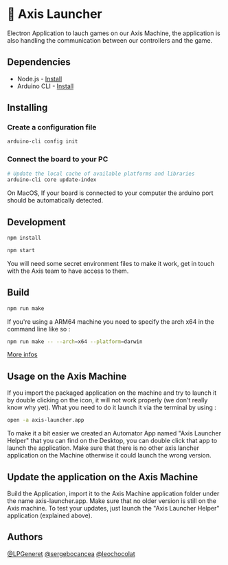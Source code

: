 # 🚀 Axis Launcher

Electron Application to lauch games on our Axis Machine, the application is also handling the communication between our controllers and the game.

## Dependencies

-   Node.js - [Install](https://nodejs.org/en/download/)
-   Arduino CLI - [Install](https://arduino.github.io/arduino-cli/0.20/installation/)

## Installing

### Create a configuration file

```bash
arduino-cli config init
```

### Connect the board to your PC

```bash
# Update the local cache of available platforms and libraries
arduino-cli core update-index
```

On MacOS, If your board is connected to your computer the arduino port should be automatically detected.

## Development

```bash
npm install
```

```bash
npm start
```

You will need some secret environment files to make it work, get in touch with the Axis team to have access to them.

## Build

```bash
npm run make
```

If you're using a ARM64 machine you need to specify the arch x64 in the command line like so :

```bash
npm run make -- --arch=x64 --platform=darwin
```

[More infos](https://www.electronjs.org/docs/latest/tutorial/quick-start#package-and-distribute-your-application)

## Usage on the Axis Machine

If you import the packaged application on the machine and try to launch it by double clicking on the icon, it will not work properly (we don't really know why yet). What you need to do it launch it via the terminal by using : 

```bash
open -a axis-launcher.app
```

To make it a bit easier we created an Automator App named "Axis Launcher Helper" that you can find on the Desktop, you can double click that app to launch the application. Make sure that there is no other axis lancher application on the Machine otherwise it could launch the wrong version.

## Update the application on the Axis Machine

Build the Application, import it to the Axis Machine application folder under the name axis-launcher.app. Make sure that no older version is still on the Axis machine. To test your updates, just launch the "Axis Launcher Helper" application (explained above).

## Authors

[@LPGeneret](https://twitter.com/LPGeneret)
[@sergebocancea](https://twitter.com/sergebocancea)
[@leochocolat](https://twitter.com/leochocolat)
